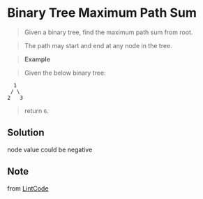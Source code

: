 # Binary Tree Maximum Path Sum 

> Given a binary tree, find the maximum path sum from root.

> The path may start and end at any node in the tree.

> __Example__

> Given the below binary tree:

```
  1
 / \
2   3
```

> return `6`.

## Solution

node value could be negative

## Note

from [LintCode](http://www.lintcode.com/en/problem/binary-tree-maximum-path-sum/)